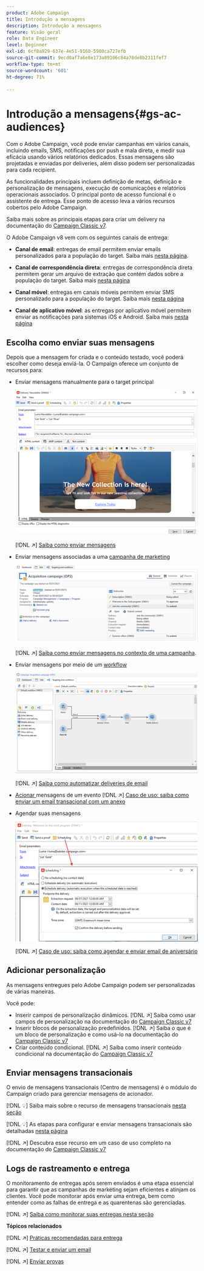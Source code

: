 ```yaml
---
product: Adobe Campaign
title: Introdução a mensagens
description: Introdução a mensagens
feature: Visão geral
role: Data Engineer
level: Beginner
exl-id: 6cf8a929-637e-4e51-9160-5980ca727efb
source-git-commit: 9ecd0af7a6e8e173a89106c84a78de8b2311fef7
workflow-type: tm+mt
source-wordcount: '601'
ht-degree: 71%

---
```


# Introdução a mensagens{#gs-ac-audiences}

Com o Adobe Campaign, você pode enviar campanhas em vários canais, incluindo emails, SMS, notificações por push e mala direta, e medir sua eficácia usando vários relatórios dedicados. Essas mensagens são projetadas e enviadas por deliveries, além disso podem ser personalizadas para cada recipient.

As funcionalidades principais incluem definição de metas, definição e personalização de mensagens, execução de comunicações e relatórios operacionais associados. O principal ponto de acesso funcional é o assistente de entrega. Esse ponto de acesso leva a vários recursos cobertos pelo Adobe Campaign.

Saiba mais sobre as principais etapas para criar um delivery na documentação do [Campaign Classic v7](https://experienceleague.adobe.com/docs/campaign-classic/using/sending-messages/key-steps-when-creating-a-delivery/steps-about-delivery-creation-steps.html?lang=pt-BR).

O Adobe Campaign v8 vem com os seguintes canais de entrega:

* **Canal de email**: entregas de email permitem enviar emails personalizados para a população do target. Saiba mais [nesta página](../send/email.md).

* **Canal de correspondência direta**: entregas de correspondência direta permitem gerar um arquivo de extração que contém dados sobre a população do target.  Saiba mais [nesta página](../send/direct-mail.md)

* **Canal móvel**: entregas em canais móveis permitem enviar SMS personalizado para a população do target.  Saiba mais [nesta página](../send/sms.md)

* **Canal de aplicativo móvel**: as entregas por aplicativo móvel permitem enviar as notificações para sistemas iOS e Android.  Saiba mais [nesta página](../send/push.md)

<!--
* **LINE channel**: LINE deliveries let you send messages on LINE, an instant messaging application available on all smartphones. Learn more in [this page](../send/line.md)
-->

## Escolha como enviar suas mensagens

Depois que a mensagem for criada e o conteúdo testado, você poderá escolher como deseja enviá-la. O Campaign oferece um conjunto de recursos para:

* Enviar mensagens manualmente para o target principal

   ![](assets/send-email.png)

   [!DNL :arrow_upper_right:] [Saiba como enviar mensagens](https://experienceleague.adobe.com/docs/campaign-classic/using/sending-messages/sending-emails/sending-an-email/sending-messages.html?lang=pt-BR)
* Enviar mensagens associadas a uma [campanha de marketing](campaigns.md)

   ![](assets/deliveries-in-a-campaign.png)

   [!DNL :arrow_upper_right:] [Saiba como enviar mensagens no contexto de uma campanha](https://experienceleague.adobe.com/docs/campaign-classic/using/orchestrating-campaigns/orchestrate-campaigns/marketing-campaign-deliveries.html?lang=pt-BR).
* Enviar mensagens por meio de um [workflow](../config/workflows.md)

   ![](assets/send-in-a-wf.png)

   [!DNL :arrow_upper_right:] [Saiba como automatizar deliveries de email](https://experienceleague.adobe.com/docs/campaign-classic/using/automating-with-workflows/action-activities/delivery.html?lang=pt-BR)
* [Acionar ](../send/transactional.md) mensagens de um evento
   [!DNL :arrow_upper_right:] [Caso de uso: saiba como enviar um email transacional com um anexo](https://experienceleague.adobe.com/docs/campaign-classic/using/transactional-messaging/use-case/transactional-email-with-attachments.html?lang=pt-BR)
* Agendar suas mensagens

   ![](assets/schedule-send.png)

   [!DNL :arrow_upper_right:] [Caso de uso: saiba como agendar e enviar email de aniversário](https://experienceleague.adobe.com/docs/campaign-classic/using/automating-with-workflows/use-cases/deliveries/sending-a-birthday-email.html?lang=pt-BR)


## Adicionar personalização

As mensagens entregues pelo Adobe Campaign podem ser personalizadas de várias maneiras.

Você pode:

* Inserir campos de personalização dinâmicos.
   [!DNL :arrow_upper_right:] Saiba como usar campos de personalização na documentação do  [Campaign Classic v7](https://experienceleague.adobe.com/docs/campaign-classic/using/sending-messages/personalizing-deliveries/personalization-fields.html?lang=pt-BR)
* Inserir blocos de personalização predefinidos.
   [!DNL :arrow_upper_right:] Saiba o que é um bloco de personalização e como usá-lo na documentação do  [Campaign Classic v7](https://experienceleague.adobe.com/docs/campaign-classic/using/sending-messages/personalizing-deliveries/personalization-blocks.html?lang=pt-BR)
* Criar conteúdo condicional.
   [!DNL :arrow_upper_right:] Saiba como inserir conteúdo condicional na documentação do  [Campaign Classic v7](https://experienceleague.adobe.com/docs/campaign-classic/using/sending-messages/personalizing-deliveries/conditional-content.html?lang=pt-BR)

## Enviar mensagens transacionais

O envio de mensagens transacionais (Centro de mensagens) é o módulo do Campaign criado para gerenciar mensagens de acionador.

[!DNL :bulb:] Saiba mais sobre o recurso de mensagens transacionais [nesta seção](../dev/architecture.md#transac-msg-archi)

[!DNL :bulb:] As etapas para configurar e enviar mensagens transacionais são detalhadas [nesta página](../send/transactional.md)

[!DNL :arrow_upper_right:] Descubra esse recurso em um caso de uso completo na documentação do  [Campaign Classic v7](https://experienceleague.adobe.com/docs/campaign-classic/using/transactional-messaging/use-case/transactional-email-with-attachments.html?lang=pt-BR#transactional-messaging)

## Logs de rastreamento e entrega

O monitoramento de entregas após serem enviados é uma etapa essencial para garantir que as campanhas de marketing sejam eficientes e atinjam os clientes. Você pode monitorar após enviar uma entrega, bem como entender como as falhas de entrega e as quarentenas são gerenciadas.

[!DNL :arrow_upper_right:] [Saiba como monitorar suas entregas nesta seção](https://experienceleague.adobe.com/docs/campaign-classic/using/sending-messages/monitoring-deliveries/about-delivery-monitoring.html?lang=pt-BR#sending-messages)


**Tópicos relacionados**

[!DNL :arrow_upper_right:]  [Práticas recomendadas para entrega](https://experienceleague.adobe.com/docs/campaign-classic/using/sending-messages/key-steps-when-creating-a-delivery/delivery-bestpractices/delivery-best-practices.html?lang=pt-BR)

[!DNL :arrow_upper_right:]  [Testar e enviar um email](https://experienceleague.adobe.com/docs/campaign-classic/using/sending-messages/sending-emails/sending-an-email/sending-messages.html)

[!DNL :arrow_upper_right:]  [Enviar provas](https://experienceleague.adobe.com/docs/campaign-classic/using/sending-messages/key-steps-when-creating-a-delivery/steps-validating-the-delivery.html?lang=pt-BR)
